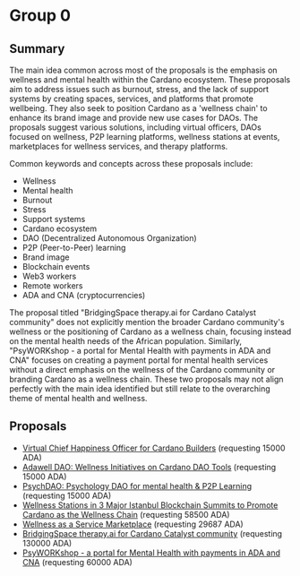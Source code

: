 
# Group 0

## Summary

The main idea common across most of the proposals is the emphasis on wellness and mental health within the Cardano ecosystem. These proposals aim to address issues such as burnout, stress, and the lack of support systems by creating spaces, services, and platforms that promote wellbeing. They also seek to position Cardano as a 'wellness chain' to enhance its brand image and provide new use cases for DAOs. The proposals suggest various solutions, including virtual officers, DAOs focused on wellness, P2P learning platforms, wellness stations at events, marketplaces for wellness services, and therapy platforms.

Common keywords and concepts across these proposals include:
- Wellness
- Mental health
- Burnout
- Stress
- Support systems
- Cardano ecosystem
- DAO (Decentralized Autonomous Organization)
- P2P (Peer-to-Peer) learning
- Brand image
- Blockchain events
- Web3 workers
- Remote workers
- ADA and CNA (cryptocurrencies)

The proposal titled "BridgingSpace therapy.ai for Cardano Catalyst community" does not explicitly mention the broader Cardano community's wellness or the positioning of Cardano as a wellness chain, focusing instead on the mental health needs of the African population. Similarly, "PsyWORKshop - a portal for Mental Health with payments in ADA and CNA" focuses on creating a payment portal for mental health services without a direct emphasis on the wellness of the Cardano community or branding Cardano as a wellness chain. These two proposals may not align perfectly with the main idea identified but still relate to the overarching theme of mental health and wellness.

## Proposals
* [Virtual Chief Happiness Officer for Cardano Builders](https://cardano.ideascale.com/c/idea/114364) (requesting 15000 ADA)
* [Adawell DAO: Wellness Initiatives on Cardano DAO Tools](https://cardano.ideascale.com/c/idea/111663) (requesting 15000 ADA)
* [PsychDAO: Psychology DAO for mental health & P2P Learning](https://cardano.ideascale.com/c/idea/114366) (requesting 15000 ADA)
* [Wellness Stations in 3 Major Istanbul Blockchain Summits to Promote Cardano as the Wellness Chain](https://cardano.ideascale.com/c/idea/114248) (requesting 58500 ADA)
* [Wellness as a Service Marketplace](https://cardano.ideascale.com/c/idea/114209) (requesting 29687 ADA)
* [BridgingSpace therapy.ai for Cardano Catalyst community](https://cardano.ideascale.com/c/idea/112423) (requesting 130000 ADA)
* [PsyWORKshop - a portal for Mental Health with payments in ADA and CNA](https://cardano.ideascale.com/c/idea/111805) (requesting 60000 ADA)
